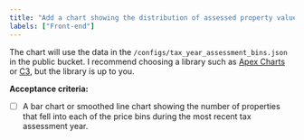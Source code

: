 ```yaml
---
title: "Add a chart showing the distribution of assessed property values based on the most recent assessment year"
labels: ["Front-end"]
---
```


The chart will use the data in the `/configs/tax_year_assessment_bins.json` in the public bucket. I recommend choosing a library such as [Apex Charts](https://apexcharts.com/) or [C3](https://c3js.org/), but the library is up to you.

**Acceptance criteria:**
- [ ] A bar chart or smoothed line chart showing the number of properties that fell into each of the price bins during the most recent tax assessment year.